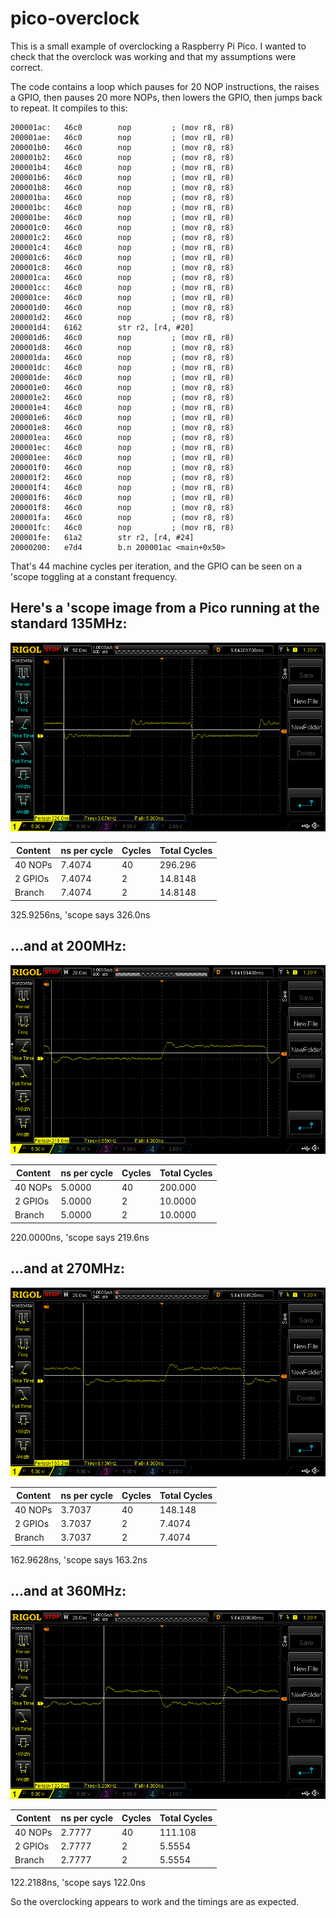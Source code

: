 # pico-overclock

This is a small example of overclocking a Raspberry Pi Pico. I wanted to check
that the overclock was working and that my assumptions were correct.

The code contains a loop which pauses for 20 NOP instructions, the raises a
GPIO, then pauses 20 more NOPs, then lowers the GPIO, then jumps back to
repeat. It compiles to this:

	200001ac:	46c0      	nop			; (mov r8, r8)
	200001ae:	46c0      	nop			; (mov r8, r8)
	200001b0:	46c0      	nop			; (mov r8, r8)
	200001b2:	46c0      	nop			; (mov r8, r8)
	200001b4:	46c0      	nop			; (mov r8, r8)
	200001b6:	46c0      	nop			; (mov r8, r8)
	200001b8:	46c0      	nop			; (mov r8, r8)
	200001ba:	46c0      	nop			; (mov r8, r8)
	200001bc:	46c0      	nop			; (mov r8, r8)
	200001be:	46c0      	nop			; (mov r8, r8)
	200001c0:	46c0      	nop			; (mov r8, r8)
	200001c2:	46c0      	nop			; (mov r8, r8)
	200001c4:	46c0      	nop			; (mov r8, r8)
	200001c6:	46c0      	nop			; (mov r8, r8)
	200001c8:	46c0      	nop			; (mov r8, r8)
	200001ca:	46c0      	nop			; (mov r8, r8)
	200001cc:	46c0      	nop			; (mov r8, r8)
	200001ce:	46c0      	nop			; (mov r8, r8)
	200001d0:	46c0      	nop			; (mov r8, r8)
	200001d2:	46c0      	nop			; (mov r8, r8)
	200001d4:	6162      	str	r2, [r4, #20]
	200001d6:	46c0      	nop			; (mov r8, r8)
	200001d8:	46c0      	nop			; (mov r8, r8)
	200001da:	46c0      	nop			; (mov r8, r8)
	200001dc:	46c0      	nop			; (mov r8, r8)
	200001de:	46c0      	nop			; (mov r8, r8)
	200001e0:	46c0      	nop			; (mov r8, r8)
	200001e2:	46c0      	nop			; (mov r8, r8)
	200001e4:	46c0      	nop			; (mov r8, r8)
	200001e6:	46c0      	nop			; (mov r8, r8)
	200001e8:	46c0      	nop			; (mov r8, r8)
	200001ea:	46c0      	nop			; (mov r8, r8)
	200001ec:	46c0      	nop			; (mov r8, r8)
	200001ee:	46c0      	nop			; (mov r8, r8)
	200001f0:	46c0      	nop			; (mov r8, r8)
	200001f2:	46c0      	nop			; (mov r8, r8)
	200001f4:	46c0      	nop			; (mov r8, r8)
	200001f6:	46c0      	nop			; (mov r8, r8)
	200001f8:	46c0      	nop			; (mov r8, r8)
	200001fa:	46c0      	nop			; (mov r8, r8)
	200001fc:	46c0      	nop			; (mov r8, r8)
	200001fe:	61a2      	str	r2, [r4, #24]
	20000200:	e7d4      	b.n	200001ac <main+0x50>

That's 44 machine cycles per iteration, and the GPIO can be seen on a
'scope toggling at a constant frequency.

## Here's a 'scope image from a Pico running at the standard 135MHz:

![135MHz](135MHz.png "135MHz")

| Content     | ns per cycle | Cycles | Total Cycles |
| ----------- | ------------ | ------ | ------------ |
| 40 NOPs     | 7.4074       |  40    | 296.296      |
| 2 GPIOs     | 7.4074       |   2    | 14.8148      |
| Branch      | 7.4074       |   2    | 14.8148      |

325.9256ns, 'scope says 326.0ns

## ...and at 200MHz:

![200MHz](200MHz.png "200MHz")

| Content     | ns per cycle | Cycles | Total Cycles |
| ----------- | ------------ | ------ | ------------ |
| 40 NOPs     | 5.0000       |  40    | 200.000      |
| 2 GPIOs     | 5.0000       |   2    | 10.0000      |
| Branch      | 5.0000       |   2    | 10.0000      |

220.0000ns, 'scope says 219.6ns

## ...and at 270MHz:

![270MHz](270MHz.png "270MHz")

| Content     | ns per cycle | Cycles | Total Cycles |
| ----------- | ------------ | ------ | ------------ |
| 40 NOPs     | 3.7037       |  40    | 148.148      |
| 2 GPIOs     | 3.7037       |   2    | 7.4074       |
| Branch      | 3.7037       |   2    | 7.4074       |

162.9628ns, 'scope says 163.2ns

## ...and at 360MHz:

![360MHz](360MHz.png "360MHz")

| Content     | ns per cycle | Cycles | Total Cycles |
| ----------- | ------------ | ------ | ------------ |
| 40 NOPs     | 2.7777       |  40    | 111.108      |
| 2 GPIOs     | 2.7777       |   2    | 5.5554       |
| Branch      | 2.7777       |   2    | 5.5554       |

122.2188ns, 'scope says 122.0ns

So the overclocking appears to work and the timings are as expected.